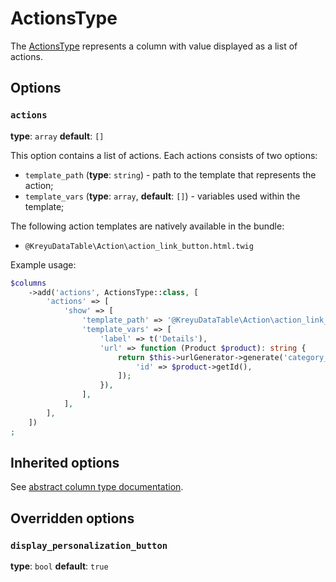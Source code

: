 # ActionsType

The [ActionsType](../../../src/Column/Type/ActionsType.php) represents a column with value displayed as a list of actions.

## Options

### `actions`

**type**: `array` **default**: `[]`

This option contains a list of actions. Each actions consists of two options:

- `template_path` (**type**: `string`) - path to the template that represents the action;
- `template_vars` (**type**: `array`, **default**: `[]`) - variables used within the template;

The following action templates are natively available in the bundle:

- `@KreyuDataTable\Action\action_link_button.html.twig`

Example usage:

```php
$columns
    ->add('actions', ActionsType::class, [
        'actions' => [
            'show' => [
                'template_path' => '@KreyuDataTable\Action\action_link_button.html.twig',
                'template_vars' => [
                    'label' => t('Details'),
                    'url' => function (Product $product): string {
                        return $this->urlGenerator->generate('category_show', [
                            'id' => $product->getId(),
                        ]);
                    }),
                ],
            ],
        ],
    ])
;
```

## Inherited options

See [abstract column type documentation](abstract.md).

## Overridden options

### `display_personalization_button`

**type**: `bool` **default**: `true`